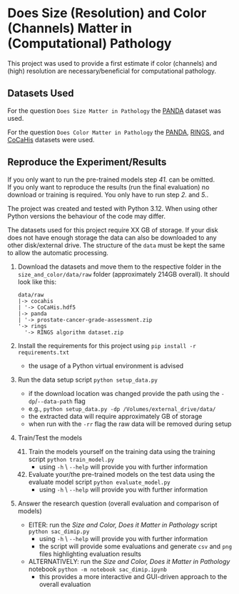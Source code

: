 # Does Size (Resolution) and Color (Channels) Matter in (Computational) Pathology
This project was used to provide a first estimate if color (channels) and (high) resolution are necessary/beneficial for computational pathology.

## Datasets Used
For the question `Does Size Matter in Pathology` the [PANDA](https://www.kaggle.com/competitions/prostate-cancer-grade-assessment/data?select=train_images) dataset was used.

For the question `Does Color Matter in Pathology` the [PANDA](https://www.kaggle.com/competitions/prostate-cancer-grade-assessment/data?select=train_images), [RINGS](https://data.mendeley.com/datasets/h8bdwrtnr5/1), and [CoCaHis](https://cocahis.irb.hr) datasets were used.

## Reproduce the Experiment/Results
If you only want to run the pre-trained models step *41.* can be omitted.<br>
If you only want to reproduce the results (run the final evaluation) no download or training is required. You only have to run step *2.* and *5.*.

The project was created and tested with Python 3.12. When using other Python versions the behaviour of the code may differ.

The datasets used for this project require XX GB of storage. If your disk does not have enough storage the data can also be downloaded to any
other disk/external drive. The structure of the `data` must be kept the same to allow the automatic processing.

1. Download the datasets and move them to the respective folder in the `size_and_color/data/raw` folder (approximately 214GB overall). 
It should look like this:
    ```
    data/raw
    |-> cocahis
    | '-> CoCaHis.hdf5
    |-> panda
    | '-> prostate-cancer-grade-assessment.zip
    '-> rings
      '-> RINGS algorithm dataset.zip
    ```
2. Install the requirements for this project using `pip install -r requirements.txt`
    - the usage of a Python virtual environment is advised
3. Run the data setup script `python setup_data.py` 
    - if the download location was changed provide the path using the `-dp`/`--data-path` flag
    - e.g., `python setup_data.py -dp /Volumes/external_drive/data/`
    - the extracted data will require approximately GB of storage
    - when run with the `-rr` flag the raw data will be removed during setup
4. Train/Test the models
    
    41. Train the models yourself on the training data using the training script `python train_model.py` 
        - using `-h` \ `--help` will provide you with further information
    42. Evaluate your/the pre-trained models on the test data using the evaluate model script `python evaluate_model.py`
        - using `-h` \ `--help` will provide you with further information

5. Answer the research question (overall evaluation and comparison of models)
    - EITER: run the *Size and Color, Does it Matter in Pathology* script `python sac_dimip.py`
        - using `-h` \ `--help` will provide you with further information
        - the script will provide some evaluations and generate `csv` and `png` files highlighting evaluation results
    - ALTERNATIVELY: run the *Size and Color, Does it Matter in Pathology* notebook `python -m notebook sac_dimip.ipynb`
        - this provides a more interactive and GUI-driven approach to the overall evaluation
